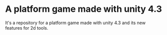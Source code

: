 A platform game made with unity 4.3
===================================

It's a repository for a platform game made with unity 4.3 and its new features for 2d tools.